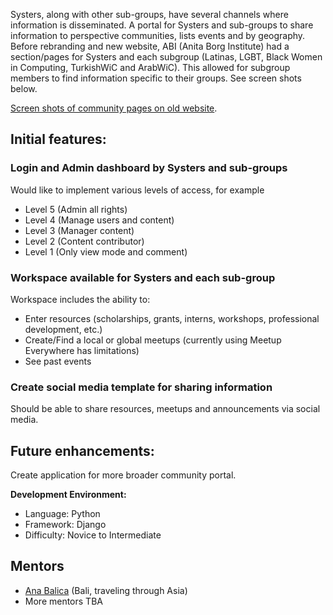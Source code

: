 Systers, along with other sub-groups, have several channels where information is disseminated. A portal for Systers and sub-groups to share information to perspective communities, lists events and by geography. Before rebranding and new website, ABI (Anita Borg Institute) had a section/pages for Systers and each subgroup (Latinas, LGBT, Black Women in Computing, TurkishWiC and ArabWiC). This allowed for subgroup members to find information specific to their groups. See screen shots below.

[Screen shots of community pages on old website](http://systers.org/systers-dev/doku.php/portal).

## Initial features:

### Login and Admin dashboard by Systers and sub-groups

Would like to implement various levels of access, for example
* Level 5 (Admin all rights)
* Level 4 (Manage users and content)
* Level 3 (Manager content)
* Level 2 (Content contributor)
* Level 1 (Only view mode and comment)


### Workspace available for Systers and each sub-group

Workspace includes the ability to:
* Enter resources (scholarships, grants, interns, workshops, professional development, etc.)
* Create/Find a local or global meetups (currently using Meetup Everywhere has limitations)
* See past events

### Create social media template for sharing information

Should be able to share resources, meetups and announcements via social media.


## Future enhancements:
Create application for more broader community portal.

**Development Environment:**
* Language: Python
* Framework: Django
* Difficulty: Novice to Intermediate

## Mentors
* [Ana Balica](http://ana-balica.github.io/) (Bali, traveling through Asia)
* More mentors TBA

